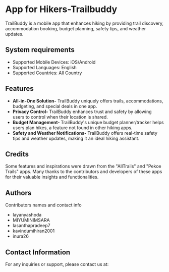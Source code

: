 # App for Hikers-Trailbuddy

TrailBuddy is a mobile app that enhances hiking by providing trail discovery, accommodation booking, budget planning, safety tips, and weather updates.

## System requirements

- Supported Mobile Devices: iOS/Android
- Supported Languages: English
- Supported Countries: All Country


## Features
- <strong> All-in-One Solution-</strong> TrailBuddy uniquely offers trails, accommodations, budgeting, and special deals in one app.
- <strong> Privacy Control- </strong> TrailBuddy enhances trust and safety by allowing users to control when their location is shared.
- <strong> Budget Management- </strong>TrailBuddy's unique budget planner/tracker helps users plan hikes, a feature not found in other hiking apps.
- <strong> Safety and Weather Notifications- </strong>TrailBuddy offers real-time safety tips and weather updates, making it an ideal hiking assistant.

## Credits
Some features and inspirations were drawn from the "AllTrails" and "Pekoe Trails" apps. Many thanks to the contributors and developers of these apps for their valuable insights and functionalities.


## Authors

Contributors names and contact info

- layanyashoda
- MIYUMINIMSARA
- lasanthapradeep7
- kavindumihiran2001
- inura26

## Contact Information


For any inquiries or support, please contact us at:

